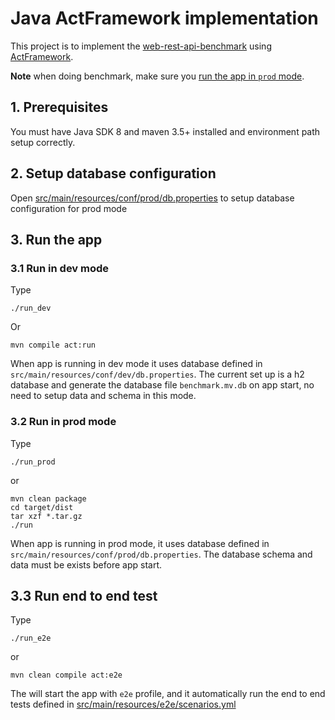 # Java ActFramework implementation

This project is to implement the [web-rest-api-benchmark](https://github.com/mihaicracan/web-rest-api-benchmark) using [ActFramework](https://github.com/actframework/actframework).


**Note** when doing benchmark, make sure you [run the app in `prod` mode](#32-run-in-prod-mode).

## 1. Prerequisites

You must have Java SDK 8 and maven 3.5+ installed and environment path setup correctly.

## 2. Setup database configuration

Open [src/main/resources/conf/prod/db.properties](blob/master/java-act/src/main/resources/conf/prod/db.properties) to setup database configuration for prod mode


## 3. Run the app

### 3.1 Run in dev mode

Type

```shell
./run_dev
```

Or

```shell
mvn compile act:run
```

When app is running in dev mode it uses database defined in `src/main/resources/conf/dev/db.properties`. The current set up is a h2 database and generate the database file `benchmark.mv.db` on app start, no need to setup data and schema in this mode.

### 3.2 Run in prod mode

Type

```shell
./run_prod
```

or

```shell
mvn clean package
cd target/dist
tar xzf *.tar.gz
./run
```

When app is running in prod mode, it uses database defined in `src/main/resources/conf/prod/db.properties`. The database schema and data must be exists before app start.

## 3.3 Run end to end test

Type

```shell
./run_e2e
```

or

```shell
mvn clean compile act:e2e
```

The will start the app with `e2e` profile, and it automatically run the end to end tests defined in [src/main/resources/e2e/scenarios.yml](blob/master/java-act/src/main/resources/e2e/scenarios.yml)